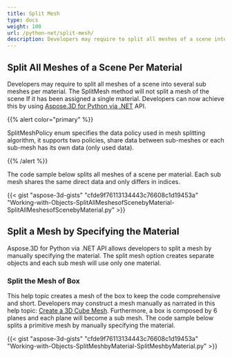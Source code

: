 ```yaml
---
title: Split Mesh
type: docs
weight: 100
url: /python-net/split-mesh/
description: Developers may require to split all meshes of a scene into several sub meshes per material. The SplitMesh method will not split a mesh of the scene If it has been assigned a single material. Developers can now achieve this by using Aspose.3D for Python via .NET API.
---
```


## **Split All Meshes of a Scene Per Material**
Developers may require to split all meshes of a scene into several sub meshes per material. The SplitMesh method will not split a mesh of the scene If it has been assigned a single material. Developers can now achieve this by using [Aspose.3D for Python via .NET](https://products.aspose.com/3d/python-net/) API.

{{% alert color="primary" %}}

SplitMeshPolicy enum specifies the data policy used in mesh splitting algorithm, it supports two policies, share data between sub-meshes or each sub-mesh has its own data (only used data).

{{% /alert %}}

The code sample below splits all meshes of a scene per material. Each sub mesh shares the same direct data and only differs in indices.

{{< gist "aspose-3d-gists" "cfde9f76113134443c76608c1d19453a" "Working-with-Objects-SplitAllMeshesofScenebyMaterial-SplitAllMeshesofScenebyMaterial.py" >}}
## **Split a Mesh by Specifying the Material**
Aspose.3D for Python via .NET API allows developers to split a mesh by manually specifying the material. The split mesh option creates separate objects and each sub mesh will use only one material.
### **Split the Mesh of Box**
This help topic creates a mesh of the box to keep the code comprehensive and short. Developers may construct a mesh manually as narrated in this help topic: [Create a 3D Cube Mesh](/3d/python-net/create-3d-mesh-and-scene/). Furthermore, a box is composed by 6 planes and each plane will become a sub mesh. The code sample below splits a primitive mesh by manually specifying the material.

{{< gist "aspose-3d-gists" "cfde9f76113134443c76608c1d19453a" "Working-with-Objects-SplitMeshbyMaterial-SplitMeshbyMaterial.py" >}}

